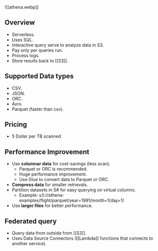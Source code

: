 ![[athena.webp]]

## Overview

- Serverless.
- Uses SQL.
- Interactive query serve to analyze data in S3.
- Pay only per queries run.
- Process logs.
- Store results back to [[S3]].

## Supported Data types

- CSV.
- JSON.
- ORC.
- Avro.
- Parquet (faster than csv).

## Pricing

- 5 Dollar per TB scanned

## Performance Improvement

- Use **columnar data** for cost-savings (less scan).
  - Parquet or ORC is recommended.
  - Huge performance improvement.
  - Use Glue to convert data to Parquet or ORC.
- **Compress data** for smaller retrievals.
- Partition datasets in S# for easy querying on virtual columns.
  - Example: s3://athena-examples/flight/parquet/year=1991/month=1/day=1/
- Use **larger files** for better performance.


## Federated query

- Query data from outside from [[S3]].
- Uses Data Source Connectors ([[Lambda]] functions that connects to another service).
